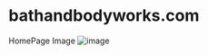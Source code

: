 # bathandbodyworks.com
HomePage Image
![image](https://user-images.githubusercontent.com/70993839/206911661-b16f2b7d-5a22-4d0c-a408-c8f5ed4b9604.png)

